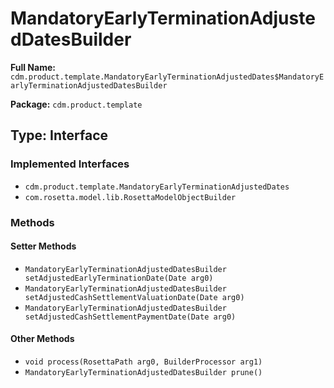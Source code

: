 # MandatoryEarlyTerminationAdjustedDatesBuilder

**Full Name:** `cdm.product.template.MandatoryEarlyTerminationAdjustedDates$MandatoryEarlyTerminationAdjustedDatesBuilder`

**Package:** `cdm.product.template`

## Type: Interface

### Implemented Interfaces

- `cdm.product.template.MandatoryEarlyTerminationAdjustedDates`
- `com.rosetta.model.lib.RosettaModelObjectBuilder`

### Methods

#### Setter Methods

- `MandatoryEarlyTerminationAdjustedDatesBuilder setAdjustedEarlyTerminationDate(Date arg0)`
- `MandatoryEarlyTerminationAdjustedDatesBuilder setAdjustedCashSettlementValuationDate(Date arg0)`
- `MandatoryEarlyTerminationAdjustedDatesBuilder setAdjustedCashSettlementPaymentDate(Date arg0)`

#### Other Methods

- `void process(RosettaPath arg0, BuilderProcessor arg1)`
- `MandatoryEarlyTerminationAdjustedDatesBuilder prune()`

